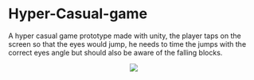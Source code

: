 # Hyper-Casual-game

A hyper casual game prototype made with unity, the player taps on the screen so that the eyes would jump, he needs to time the jumps with the correct eyes angle but should also be aware of the falling blocks.

<p align="center" >
<a href="https://www.youtube.com/watch?v=KPg6DOQoXuM" rel="Game Video" ><img src="http://img.youtube.com/vi/KPg6DOQoXuM/0.jpg" /></a>
</p>
